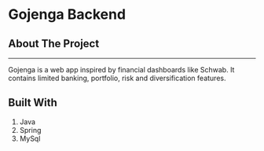 # Gojenga Backend

## About The Project
***
Gojenga is a web app inspired by financial dashboards like
Schwab. It contains limited banking, portfolio, risk and diversification features.

## Built With
<ol>
<li> Java </li>
<li> Spring </li>
<li> MySql </li>
</ol>
